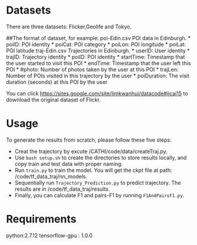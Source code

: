 # Datasets

There are three datasets: Flicker,Geolife and Tokyo.

##The format of dataset, for example:
poi-Edin.csv POI data in Edinburgh.
      * poiID: POI identity
      * poiCat: POI category
      * poiLon: POI longitude
      * poiLat: POI latitude
traj-Edin.csv Trajectories in Edinburgh.
      * userID: User identity
      * trajID: Trajectory identity
      * poiID: POI identity
      * startTime: Timestamp that the user started to visit this POI
      * endTime: Timestamp that the user left this POI
      * #photo: Number of photos taken by the user at this POI
      * trajLen: Number of POIs visited in this trajectory by the user
      * poiDuration: The visit duration (seconds) at this POI by the user

You can click https://sites.google.com/site/limkwanhui/datacode#ijcai15 to download the original dataset of Flickr.

# Usage
To generate the results from scratch, please follow these five steps:

* Creat the trajectory by excute /CATHI/code/data/createTraj.py.
* Use `bash setup.sh` to create the directories to store results locally, and copy train and test data with proper naming.
* Run `train.py` to train the model. You will get the ckpt file at path: /code/tf_data_traj/nn_models.
* Sequentially run `Trajectory_Prediction.py` to predict trajectory. The results are in /code/tf_data_traj/results.
* Finally, you can calculate F1 and pairs-F1 by running `F1AndPairsF1.py`.

# Requirements

python:2.7.12
tensorflow-gpu : 1.0.0